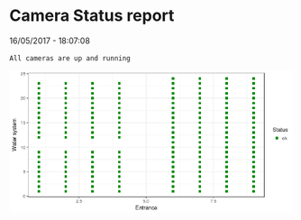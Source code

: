 Camera Status report
================
16/05/2017 - 18:07:08

    All cameras are up and running

![](camreport_files/figure-markdown_github/unnamed-chunk-2-1.png)
